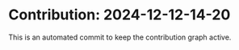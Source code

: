 # Contribution: 2024-12-12-14-20
This is an automated commit to keep the contribution graph active.
